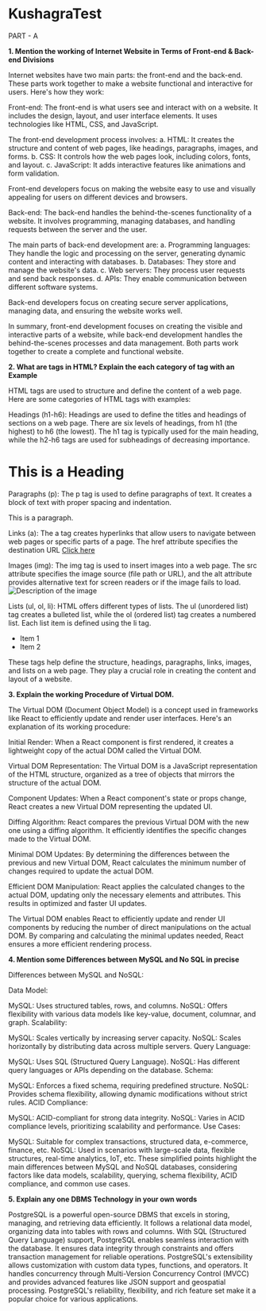 # KushagraTest

PART - A

**1. Mention the working of Internet Website in Terms of Front-end & Back-end Divisions**

Internet websites have two main parts: the front-end and the back-end. These parts work together to make a website functional and interactive for users. Here's how they work:

Front-end: The front-end is what users see and interact with on a website. It includes the design, layout, and user interface elements. It uses technologies like HTML, CSS, and JavaScript.

The front-end development process involves: a. HTML: It creates the structure and content of web pages, like headings, paragraphs, images, and forms. b. CSS: It controls how the web pages look, including colors, fonts, and layout. c. JavaScript: It adds interactive features like animations and form validation.

Front-end developers focus on making the website easy to use and visually appealing for users on different devices and browsers.

Back-end: The back-end handles the behind-the-scenes functionality of a website. It involves programming, managing databases, and handling requests between the server and the user.

The main parts of back-end development are: a. Programming languages: They handle the logic and processing on the server, generating dynamic content and interacting with databases. b. Databases: They store and manage the website's data. c. Web servers: They process user requests and send back responses. d. APIs: They enable communication between different software systems.

Back-end developers focus on creating secure server applications, managing data, and ensuring the website works well.

In summary, front-end development focuses on creating the visible and interactive parts of a website, while back-end development handles the behind-the-scenes processes and data management. Both parts work together to create a complete and functional website.

**2. What are tags in HTML? Explain the each category of tag with an Example**

HTML tags are used to structure and define the content of a web page. Here are some categories of HTML tags with examples:

Headings (h1-h6): Headings are used to define the titles and headings of sections on a web page. There are six levels of headings, from h1 (the highest) to h6 (the lowest). The h1 tag is typically used for the main heading, while the h2-h6 tags are used for subheadings of decreasing importance. <h1>This is a Heading</h1>

Paragraphs (p): The p tag is used to define paragraphs of text. It creates a block of text with proper spacing and indentation. <p>This is a paragraph.</p>

Links (a): The a tag creates hyperlinks that allow users to navigate between web pages or specific parts of a page. The href attribute specifies the destination URL <a href="https://www.example.com">Click here</a>

Images (img): The img tag is used to insert images into a web page. The src attribute specifies the image source (file path or URL), and the alt attribute provides alternative text for screen readers or if the image fails to load. <img src="image.jpg" alt="Description of the image">

Lists (ul, ol, li): HTML offers different types of lists. The ul (unordered list) tag creates a bulleted list, while the ol (ordered list) tag creates a numbered list. Each list item is defined using the li tag. <ul><li>Item 1</li><li>Item 2</li></ul>

These tags help define the structure, headings, paragraphs, links, images, and lists on a web page. They play a crucial role in creating the content and layout of a website.

**3. Explain the working Procedure of Virtual DOM.**

The Virtual DOM (Document Object Model) is a concept used in frameworks like React to efficiently update and render user interfaces. Here's an explanation of its working procedure:

Initial Render: When a React component is first rendered, it creates a lightweight copy of the actual DOM called the Virtual DOM.

Virtual DOM Representation: The Virtual DOM is a JavaScript representation of the HTML structure, organized as a tree of objects that mirrors the structure of the actual DOM.

Component Updates: When a React component's state or props change, React creates a new Virtual DOM representing the updated UI.

Diffing Algorithm: React compares the previous Virtual DOM with the new one using a diffing algorithm. It efficiently identifies the specific changes made to the Virtual DOM.

Minimal DOM Updates: By determining the differences between the previous and new Virtual DOM, React calculates the minimum number of changes required to update the actual DOM.

Efficient DOM Manipulation: React applies the calculated changes to the actual DOM, updating only the necessary elements and attributes. This results in optimized and faster UI updates.

The Virtual DOM enables React to efficiently update and render UI components by reducing the number of direct manipulations on the actual DOM. By comparing and calculating the minimal updates needed, React ensures a more efficient rendering process.

**4. Mention some Differences between MySQL and No SQL in precise**

Differences between MySQL and NoSQL:

Data Model:

MySQL: Uses structured tables, rows, and columns.
NoSQL: Offers flexibility with various data models like key-value, document, columnar, and graph.
Scalability:

MySQL: Scales vertically by increasing server capacity.
NoSQL: Scales horizontally by distributing data across multiple servers.
Query Language:

MySQL: Uses SQL (Structured Query Language).
NoSQL: Has different query languages or APIs depending on the database.
Schema:

MySQL: Enforces a fixed schema, requiring predefined structure.
NoSQL: Provides schema flexibility, allowing dynamic modifications without strict rules.
ACID Compliance:

MySQL: ACID-compliant for strong data integrity.
NoSQL: Varies in ACID compliance levels, prioritizing scalability and performance.
Use Cases:

MySQL: Suitable for complex transactions, structured data, e-commerce, finance, etc.
NoSQL: Used in scenarios with large-scale data, flexible structures, real-time analytics, IoT, etc.
These simplified points highlight the main differences between MySQL and NoSQL databases, considering factors like data models, scalability, querying, schema flexibility, ACID compliance, and common use cases.

**5. Explain any one DBMS Technology in your own words**

PostgreSQL is a powerful open-source DBMS that excels in storing, managing, and retrieving data efficiently. It follows a relational data model, organizing data into tables with rows and columns. With SQL (Structured Query Language) support, PostgreSQL enables seamless interaction with the database. It ensures data integrity through constraints and offers transaction management for reliable operations. PostgreSQL's extensibility allows customization with custom data types, functions, and operators. It handles concurrency through Multi-Version Concurrency Control (MVCC) and provides advanced features like JSON support and geospatial processing. PostgreSQL's reliability, flexibility, and rich feature set make it a popular choice for various applications.
